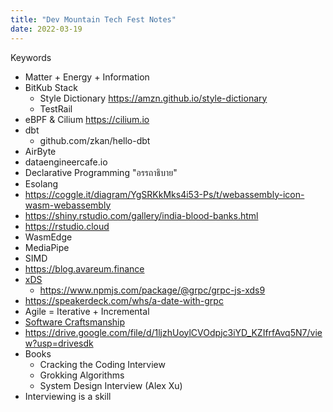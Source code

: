 ```yaml
---
title: "Dev Mountain Tech Fest Notes"
date: 2022-03-19
---
```


Keywords
- Matter + Energy + Information
- BitKub Stack
  - Style Dictionary https://amzn.github.io/style-dictionary
  - TestRail
- eBPF & Cilium https://cilium.io
- dbt
  - github.com/zkan/hello-dbt
- AirByte
- dataengineercafe.io
- Declarative Programming "อรรถาธิบาย"
- Esolang
- https://coggle.it/diagram/YgSRKkMks4i53-Ps/t/webassembly-icon-wasm-webassembly
- https://shiny.rstudio.com/gallery/india-blood-banks.html
- https://rstudio.cloud
- WasmEdge
- MediaPipe
- SIMD
- https://blog.avareum.finance
- [xDS](https://github.com/getsentry/xds)
  - https://www.npmjs.com/package/@grpc/grpc-js-xds9
- https://speakerdeck.com/whs/a-date-with-grpc
- Agile = Iterative + Incremental
- [Software Craftsmanship](http://manifesto.softwarecraftsmanship.org)
- https://drive.google.com/file/d/1ljzhUoylCVOdpjc3iYD_KZIfrfAvq5N7/view?usp=drivesdk
- Books
  - Cracking the Coding Interview
  - Grokking Algorithms
  - System Design Interview (Alex Xu)
- Interviewing is a skill